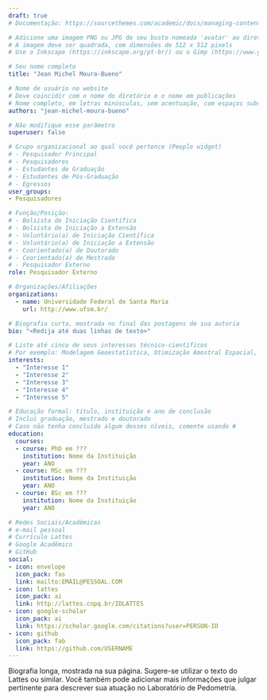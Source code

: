 ```yaml
---
draft: true
# Documentação: https://sourcethemes.com/academic/docs/managing-content/

# Adicione uma imagem PNG ou JPG de seu busto nomeada 'avatar' ao diretório desta página
# A imagem deve ser quadrada, com dimensões de 512 x 512 pixels
# Use o Inkscape (https://inkscape.org/pt-br/) ou o Gimp (https://www.gimp.org/) para preparar a imagem

# Seu nome completo
title: "Jean Michel Moura-Bueno"

# Nome de usuário no website
# Deve coincidir com o nome do diretório e o nome em publicações
# Nome completo, em letras minúsculas, sem acentuação, com espaços substituídos por traço
authors: "jean-michel-moura-bueno"

# Não modifique esse parâmetro
superuser: false

# Grupo organizacional ao qual você pertence (People widget)
# - Pesquisador Principal
# - Pesquisadores
# - Estudantes de Graduação
# - Estudantes de Pós-Graduação
# - Egressos
user_groups:
- Pesquisadores

# Função/Posição:
# - Bolsista de Iniciação Científica
# - Bolsista de Iniciação a Extensão
# - Voluntário(a) de Iniciação Científica
# - Voluntário(a) de Iniciação a Extensão
# - Coorientado(a) de Doutorado
# - Coorientado(a) de Mestrado
# - Pesquisador Externo
role: Pesquisador Externo

# Organizações/Afiliações
organizations:
  - name: Universidade Federal de Santa Maria
    url: http://www.ufsm.br/

# Biografia curta, mostrada no final das postagens de sua autoria
bio: "<Redija até duas linhas de texto>"

# Liste até cinco de seus interesses técnico-científicos
# Por exemplo: Modelagem Geoestatística, Otimização Amostral Espacial, Análise de Incerteza, Funções de Pedotransferência
interests:
  - "Interesse 1"
  - "Interesse 2"
  - "Interesse 3"
  - "Interesse 4"
  - "Interesse 5"

# Educação formal: título, instituição e ano de conclusão
# Inclui graduação, mestrado e doutorado
# Caso não tenha concluído algum desses níveis, comente usando #
education:
  courses:
  - course: PhD em ???
    institution: Nome da Instituição
    year: ANO
  - course: MSc em ???
    institution: Nome da Instituição
    year: ANO
  - course: BSc em ???
    institution: Nome da Instituição
    year: ANO

# Redes Sociais/Acadêmicas
# e-mail pessoal
# Currículo Lattes
# Google Acadêmico
# GitHub
social:
- icon: envelope
  icon_pack: fas
  link: mailto:EMAIL@PESSOAL.COM
- icon: lattes
  icon_pack: ai
  link: http://lattes.cnpq.br/IDLATTES
- icon: google-scholar
  icon_pack: ai
  link: https://scholar.google.com/citations?user=PERSON-ID
- icon: github
  icon_pack: fab
  link: https://github.com/USERNAME
---
```


Biografia longa, mostrada na sua página. Sugere-se utilizar o texto do Lattes ou similar. Você também pode adicionar mais informações que julgar pertinente para descrever sua atuação no Laboratório de Pedometria.